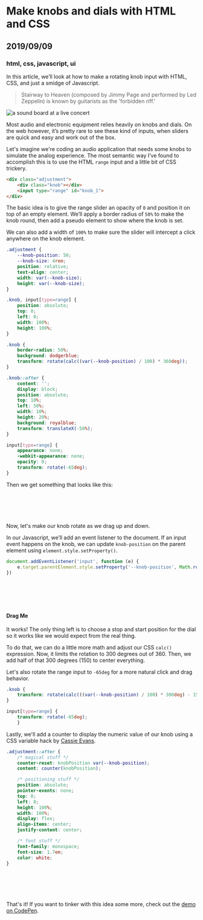 # Make knobs and dials with HTML and CSS
## 2019/09/09
### html, css, javascript, ui

In this article, we’ll look at how to make a rotating knob input with HTML, CSS, and just a smidge of Javascript.

> Stairway to Heaven (composed by Jimmy Page and performed by Led Zeppelin) is known by guitarists as the 'forbidden riff.'

![a sound board at a live concert](/_images/blog/sound-board.jpg)

Most audio and electronic equipment relies heavily on knobs and dials. On the web however, it’s pretty rare to see these kind of inputs, when sliders are quick and easy and work out of the box.

Let's imagine we're coding an audio application that needs some knobs to simulate the analog experience. The most semantic way I’ve found to accomplish this is to use the HTML `range` input and a little bit of CSS trickery.

```html
<div class="adjustment">
    <div class="knob"></div>
    <input type="range" id="knob_1">
</div>
```

The basic idea is to give the range slider an opacity of `0` and position it on top of an empty element. We’ll apply a border radius of `50%` to make the knob round, then add a pseudo element to show where the knob is set.

We can also add a width of `100%` to make sure the slider will intercept a click anywhere on the knob element.

```css
.adjustment {
    --knob-position: 50;
    --knob-size: 4rem;
    position: relative;
    text-align: center;
    width: var(--knob-size);
    height: var(--knob-size);
}

.knob, input[type=range] {
    position: absolute;
    top: 0;
    left: 0;
    width: 100%;
    height: 100%;
}

.knob {
    border-radius: 50%;
    background: dodgerblue;
    transform: rotate(calc((var(--knob-position) / 100) * 360deg));
}

.knob::after {
    content: '';
    display: block;
    position: absolute;
    top: 10%;
    left: 50%;
    width: 10%;
    height: 20%;
    background: royalblue;
    transform: translateX(-50%);
}

input[type=range] {
    appearance: none;
    -webkit-appearance: none;
    opacity: 0;
    transform: rotate(-65deg);
}
```

Then we get something that looks like this:

<style>

.adjustment {
    --knob-position: 50;
    --knob-size: 4rem;
    position: relative;
    text-align: center;
    width: var(--knob-size);
    height: var(--knob-size);
}

.adjustment#example3::after {
    counter-reset: knobPosition var(--knob-position);
    content: counter(knobPosition);
    position: absolute;
    pointer-events: none;
    top: 0;
    left: 0;
    height: 100%;
    width: 100%;
    display: flex;
    align-items: center;
    justify-content: center;
    font-family: monospace;
    font-size: 1em;
    color: white;
}

.adjustment#example3 .knob {
    transform: rotate(calc(((var(--knob-position) / 100) * 300deg) - 150deg));
}

.adjustment .knob,
.adjustment input[type=range] {
    position: absolute;
    top: 0;
    left: 0;
    width: 100%;
    height: 100%;
}

.knob {
    border-radius: 50%;
    background: var(--CL-1);
    transform: rotate(calc((var(--knob-position) / 100) * 360deg));
}

.knob::after {
    content: '';
    display: block;
    position: absolute;
    top: 10%;
    left: 50%;
    width: 10%;
    height: 20%;
    background: var(--CL-2);
    transform: translateX(-50%);
}

input[type=range] {
    appearance: none;
    -webkit-appearance: none;
    opacity: 0;
    transform: rotate(-65deg);
}
</style>

<div class="adjustment" id="example1">
    <div class="knob"></div>
    <input type="range" class="dormant">
</div>

Now, let's make our knob rotate as we drag up and down.

In our Javascript, we’ll add an event listener to the document. If an input event happens on the knob, we can update `knob-position` on the parent element using `element.style.setProperty()`. 

```javascript
document.addEventListener('input', function (e) {
    e.target.parentElement.style.setProperty('--knob-position', Math.round(e.target.value));
})
```

<script>
document.addEventListener('input', function (e) {
    if (e.target.getAttribute('class').includes('active')) {
        e.target.parentElement.style.setProperty('--knob-position', Math.round(e.target.value));
    }
})
</script>

<div class="adjustment" id="example2">
    <div class="knob"></div>
    <input type="range" class="active">
</div>

#### Drag Me

It works! The only thing left is to choose a stop and start position for the dial so it works like we would expect from the real thing.

To do that, we can do a little more math and adjust our CSS `calc()` expression. Now, it limits the rotation to 300 degrees out of 360. Then, we add half of that 300 degrees (150) to center everything.

Let's also rotate the range input to `-65deg` for a more natural click and drag behavior.

```css
.knob {
    transform: rotate(calc(((var(--knob-position) / 100) * 300deg) - 150deg));
}

input[type=range] {
    transform: rotate(-65deg);
    }
```

Lastly, we'll add a counter to display the numeric value of our knob using a CSS variable hack by [Cassie Evans](https://twitter.com/cassiecodes).

```css
.adjustment::after {
    /* magical stuff */
    counter-reset: knobPosition var(--knob-position);
    content: counter(knobPosition);

    /* positioning stuff */
    position: absolute;
    pointer-events: none;
    top: 0;
    left: 0;
    height: 100%;
    width: 100%;
    display: flex;
    align-items: center;
    justify-content: center;

    /* font stuff */
    font-family: monospace;
    font-size: 1.7em;
    color: white;
}
```

<div class="adjustment" id="example3">
    <div class="knob"></div>
    <input type="range" class="active">
</div>

That's it! If you want to tinker with this idea some more, check out the [demo on CodePen](https://codepen.io/bradeneast/pen/qBWxKro).